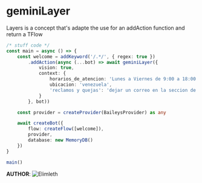 # geminiLayer

Layers is a concept that's adapte the use for an addAction function and return a TFlow

```ts
/* stuff code */
const main = async () => {
    const welcome = addKeyword('/.*/', { regex: true })
        .addAction(async (...bot) => await geminiLayer({
            vision: true,
            context: {
                horarios_de_atencion: 'Lunes a Viernes de 9:00 a 18:00',
                ubicacion: 'venezuela',
                'reclamos y quejas': 'dejar un correo en la seccion de reclamos y quejas',
            }
        }, bot))

    const provider = createProvider(BaileysProvider) as any

    await createBot({
        flow: createFlow([welcome]),
        provider,
        database: new MemoryDB()
    })
}

main()
```

__AUTHOR__: ![Elimleth](https://github.com/elimeleth)